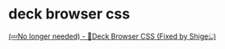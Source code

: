 # deck browser css

[(💤No longer needed) - 🎨Deck Browser CSS (Fixed by Shigeඞ)	](https://ankiweb.net/shared/info/996212191)